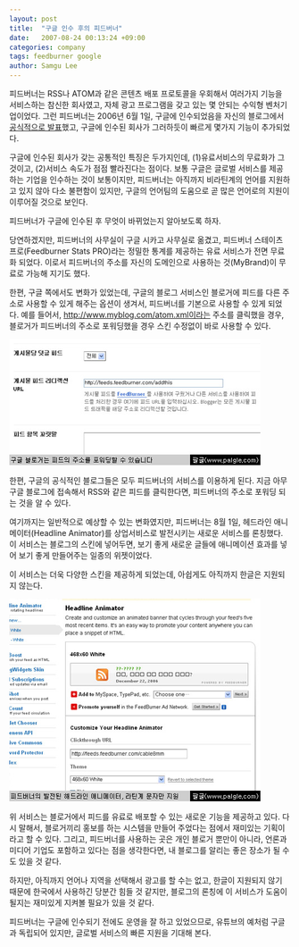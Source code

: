 ```yaml
---
layout: post
title:  "구글 인수 후의 피드버너"
date:   2007-08-24 00:13:24 +09:00
categories: company
tags: feedburner google
author: Samgu Lee
---
```

피드버너는 RSS나 ATOM과 같은 콘텐츠 배포 프로토콜을 우회해서 여러가지 기능을 서비스하는 참신한 회사였고, 자체 광고 프로그램을 갖고 있는 몇 안되는 수익형 벤처기업이었다. 그런 피드버너는 2006년 6월 1일, 구글에 인수되었음을 자신의 블로그에서 [공식적으로 발표](http://blogs.feedburner.com/feedburner/archives/2007/06/feedburner_google.php)했고, 구글에 인수된 회사가 그러하듯이 빠르게 몇가지 기능이 추가되었다.

구글에 인수된 회사가 갖는 공통적인 특징은 두가지인데, (1)유료서비스의 무료화가 그것이고, (2)서비스 속도가 점점 빨라진다는 점이다. 보통 구글은 글로벌 서비스를 제공하는 기업을 인수하는 것이 보통이지만, 피드버너는 아직까지 비라틴계의 언어를 지원하고 있지 않아 다소 불편함이 있지만, 구글의 언어팀의 도움으로 곧 많은 언어로의 지원이 이루어질 것으로 보인다.

피드버너가 구글에 인수된 후 무엇이 바뀌었는지 알아보도록 하자.

당연하겠지만, 피드버너의 사무실이 구글 시카고 사무실로 옮겼고, 피드버너 스테이츠 프로(Feedburner Stats PRO)라는 정밀한 통계를 제공하는 유료 서비스가 전면 무료화 되었다. 이로서 피드버너의 주소를 자신의 도메인으로 사용하는 것(MyBrand)이 무료로 가능해 지기도 했다.

한편, 구글 쪽에서도 변화가 있었는데, 구글의 블로그 서비스인 블로거에 피드를 다른 주소로 사용할 수 있게 해주는 옵션이 생겨서, 피드버너를 기본으로 사용할 수 있게 되었다. 예를 들어서, http://www.myblog.com/atom.xml이라는 주소를 클릭했을 경우, 블로거가 피드버너의 주소로 포워딩했을 경우 스킨 수정없이 바로 사용할 수 있다.


![구글 블로거는 피드를 다른 서비스로 포워딩할 수 있다](/assets/blogger_can_burn_a_feed.jpg)

한편, 구글의 공식적인 블로그들은 모두 피드버너의 서비스를 이용하게 된다. 지금 아무 구글 블로그에 접속해서 RSS와 같은 피드를 클릭한다면, 피드버너의 주소로 포워딩 되는 것을 알 수 있다.

여기까지는 일반적으로 예상할 수 있는 변화였지만, 피드버너는 8월 1일, 헤드라인 애니메이터(Headline Animator)를 상업서비스로 발전시키는 새로운 서비스를 론칭했다. 이 서비스는 블로그의 스킨에 넣어두면, 보기 좋게 새로운 글들에 애니메이션 효과를 넣어 보기 좋게 만들어주는 일종의 위젯이었다.

이 서비스는 더욱 다양한 스킨을 제공하게 되었는데, 아쉽게도 아직까지 한글은 지원되지 않는다.

![피드버너의 헤드라인 애니메이터, 한글은 지원되지 않는다](/assets/advanced_headline_animator.jpg)

위 서비스는 블로거에서 피드를 유료로 배포할 수 있는 새로운 기능을 제공하고 있다. 다시 말해서, 블로거끼리 홍보를 하는 시스템을 만들어 주었다는 점에서 재미있는 기획이라고 할 수 있다. 그리고, 피드버너를 사용하는 곳은 개인 블로거 뿐만이 아니라, 언론과 미디어 기업도 포함하고 있다는 점을 생각한다면, 내 블로그를 알리는 좋은 장소가 될 수도 있을 것 같다.

하지만, 아직까지 언어나 지역을 선택해서 광고를 할 수는 없고, 한글이 지원되지 않기 때문에 한국에서 사용하긴 당분간 힘들 것 같지만, 블로그의 론칭에 이 서비스가 도움이 될지는 재미있게 지켜볼 필요가 있을 것 같다.

피드버너는 구글에 인수되기 전에도 운영을 잘 하고 있었으므로, 유튜브의 예처럼 구글과 독립되어 있지만, 글로벌 서비스의 빠른 지원을 기대해 본다.
